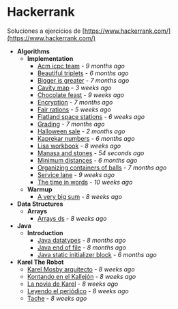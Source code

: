 # Hackerrank
Soluciones a ejercicios de [https://www.hackerrank.com/](https://www.hackerrank.com/)

- **Algorithms**
  - **Implementation**
    - [Acm icpc team](https://gitlab.com/mvochoa/hackerrank/tree/master/Algorithms/Implementation/acm-icpc-team) - *9 months ago*
    - [Beautiful triplets](https://gitlab.com/mvochoa/hackerrank/tree/master/Algorithms/Implementation/beautiful-triplets) - *6 months ago*
    - [Bigger is greater](https://gitlab.com/mvochoa/hackerrank/tree/master/Algorithms/Implementation/bigger-is-greater) - *7 months ago*
    - [Cavity map](https://gitlab.com/mvochoa/hackerrank/tree/master/Algorithms/Implementation/cavity-map) - *3 weeks ago*
    - [Chocolate feast](https://gitlab.com/mvochoa/hackerrank/tree/master/Algorithms/Implementation/chocolate-feast) - *9 weeks ago*
    - [Encryption](https://gitlab.com/mvochoa/hackerrank/tree/master/Algorithms/Implementation/encryption) - *7 months ago*
    - [Fair rations](https://gitlab.com/mvochoa/hackerrank/tree/master/Algorithms/Implementation/fair-rations) - *5 weeks ago*
    - [Flatland space stations](https://gitlab.com/mvochoa/hackerrank/tree/master/Algorithms/Implementation/flatland-space-stations) - *6 weeks ago*
    - [Grading](https://gitlab.com/mvochoa/hackerrank/tree/master/Algorithms/Implementation/grading) - *7 months ago*
    - [Halloween sale](https://gitlab.com/mvochoa/hackerrank/tree/master/Algorithms/Implementation/halloween-sale) - *2 months ago*
    - [Kaprekar numbers](https://gitlab.com/mvochoa/hackerrank/tree/master/Algorithms/Implementation/kaprekar-numbers) - *6 months ago*
    - [Lisa workbook](https://gitlab.com/mvochoa/hackerrank/tree/master/Algorithms/Implementation/lisa-workbook) - *8 weeks ago*
    - [Manasa and stones](https://gitlab.com/mvochoa/hackerrank/tree/master/Algorithms/Implementation/manasa-and-stones) - *54 seconds ago*
    - [Minimum distances](https://gitlab.com/mvochoa/hackerrank/tree/master/Algorithms/Implementation/minimum-distances) - *6 months ago*
    - [Organizing containers of balls](https://gitlab.com/mvochoa/hackerrank/tree/master/Algorithms/Implementation/organizing-containers-of-balls) - *7 months ago*
    - [Service lane](https://gitlab.com/mvochoa/hackerrank/tree/master/Algorithms/Implementation/service-lane) - *9 weeks ago*
    - [The time in words](https://gitlab.com/mvochoa/hackerrank/tree/master/Algorithms/Implementation/the-time-in-words) - *10 weeks ago*
  - **Warmup**
    - [A very big sum](https://gitlab.com/mvochoa/hackerrank/tree/master/Algorithms/Warmup/a-very-big-sum) - *8 weeks ago*
- **Data Structures**
  - **Arrays**
    - [Arrays ds](https://gitlab.com/mvochoa/hackerrank/tree/master/Data-Structures/Arrays/arrays-ds) - *8 weeks ago*
- **Java**
  - **Introduction**
    - [Java datatypes](https://gitlab.com/mvochoa/hackerrank/tree/master/Java/Introduction/java-datatypes) - *8 months ago*
    - [Java end of file](https://gitlab.com/mvochoa/hackerrank/tree/master/Java/Introduction/java-end-of-file) - *8 months ago*
    - [Java static initializer block](https://gitlab.com/mvochoa/hackerrank/tree/master/Java/Introduction/java-static-initializer-block) - *6 months ago*
- **Karel The Robot**
  - [Karel Mosby arquitecto](https://gitlab.com/mvochoa/hackerrank/tree/master/Karel-The-Robot/Karel-Mosby-arquitecto) - *8 weeks ago*
  - [Kontando en el Kallejón](https://gitlab.com/mvochoa/hackerrank/tree/master/Karel-The-Robot/Kontando-en-el-Kallejón) - *8 weeks ago*
  - [La novia de Karel](https://gitlab.com/mvochoa/hackerrank/tree/master/Karel-The-Robot/La-novia-de-Karel) - *8 weeks ago*
  - [Leyendo el periódico](https://gitlab.com/mvochoa/hackerrank/tree/master/Karel-The-Robot/Leyendo-el-periódico) - *8 weeks ago*
  - [Tache](https://gitlab.com/mvochoa/hackerrank/tree/master/Karel-The-Robot/Tache) - *8 weeks ago*
